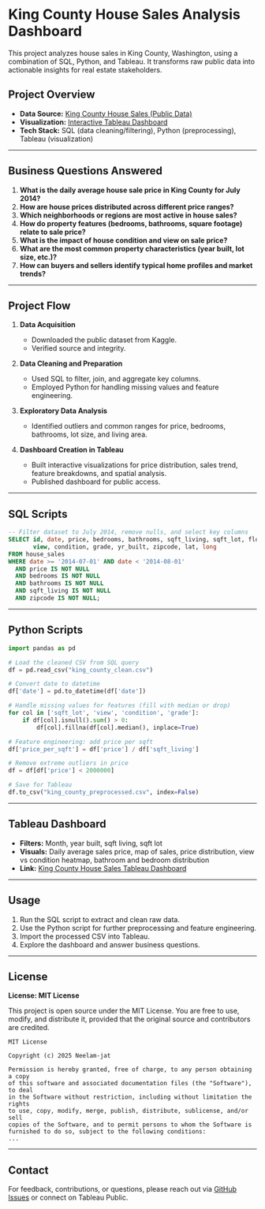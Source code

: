 # King County House Sales Analysis Dashboard

This project analyzes house sales in King County, Washington, using a combination of SQL, Python, and Tableau. It transforms raw public data into actionable insights for real estate stakeholders.

## Project Overview

- **Data Source:** [King County House Sales (Public Data)](https://www.kaggle.com/datasets/harlfoxem/housesalesprediction)
- **Visualization:** [Interactive Tableau Dashboard](https://public.tableau.com/app/profile/neelam.s.jat/viz/KingCountyHouseSales_17581165566070/KingCountyHouseSales)
- **Tech Stack:** SQL (data cleaning/filtering), Python (preprocessing), Tableau (visualization)

---

## Business Questions Answered

1. **What is the daily average house sale price in King County for July 2014?**
2. **How are house prices distributed across different price ranges?**
3. **Which neighborhoods or regions are most active in house sales?**
4. **How do property features (bedrooms, bathrooms, square footage) relate to sale price?**
5. **What is the impact of house condition and view on sale price?**
6. **What are the most common property characteristics (year built, lot size, etc.)?**
7. **How can buyers and sellers identify typical home profiles and market trends?**

---

## Project Flow

1. **Data Acquisition**
   - Downloaded the public dataset from Kaggle.
   - Verified source and integrity.

2. **Data Cleaning and Preparation**
   - Used SQL to filter, join, and aggregate key columns.
   - Employed Python for handling missing values and feature engineering.

3. **Exploratory Data Analysis**
   - Identified outliers and common ranges for price, bedrooms, bathrooms, lot size, and living area.

4. **Dashboard Creation in Tableau**
   - Built interactive visualizations for price distribution, sales trend, feature breakdowns, and spatial analysis.
   - Published dashboard for public access.

---

## SQL Scripts

```sql name=king_county_clean.sql
-- Filter dataset to July 2014, remove nulls, and select key columns
SELECT id, date, price, bedrooms, bathrooms, sqft_living, sqft_lot, floors, waterfront,
       view, condition, grade, yr_built, zipcode, lat, long
FROM house_sales
WHERE date >= '2014-07-01' AND date < '2014-08-01'
  AND price IS NOT NULL
  AND bedrooms IS NOT NULL
  AND bathrooms IS NOT NULL
  AND sqft_living IS NOT NULL
  AND zipcode IS NOT NULL;
```

---

## Python Scripts

```python name=preprocess_king_county.py
import pandas as pd

# Load the cleaned CSV from SQL query
df = pd.read_csv("king_county_clean.csv")

# Convert date to datetime
df['date'] = pd.to_datetime(df['date'])

# Handle missing values for features (fill with median or drop)
for col in ['sqft_lot', 'view', 'condition', 'grade']:
    if df[col].isnull().sum() > 0:
        df[col].fillna(df[col].median(), inplace=True)

# Feature engineering: add price per sqft
df['price_per_sqft'] = df['price'] / df['sqft_living']

# Remove extreme outliers in price
df = df[df['price'] < 2000000]

# Save for Tableau
df.to_csv("king_county_preprocessed.csv", index=False)
```

---

## Tableau Dashboard

- **Filters:** Month, year built, sqft living, sqft lot
- **Visuals:** Daily average sales price, map of sales, price distribution, view vs condition heatmap, bathroom and bedroom distribution
- **Link:** [King County House Sales Tableau Dashboard](https://public.tableau.com/app/profile/neelam.s.jat/viz/KingCountyHouseSales_17581165566070/KingCountyHouseSales)

---

## Usage

1. Run the SQL script to extract and clean raw data.
2. Use the Python script for further preprocessing and feature engineering.
3. Import the processed CSV into Tableau.
4. Explore the dashboard and answer business questions.

---

## License

**License: MIT License**

This project is open source under the MIT License. You are free to use, modify, and distribute it, provided that the original source and contributors are credited.

```
MIT License

Copyright (c) 2025 Neelam-jat

Permission is hereby granted, free of charge, to any person obtaining a copy
of this software and associated documentation files (the "Software"), to deal
in the Software without restriction, including without limitation the rights
to use, copy, modify, merge, publish, distribute, sublicense, and/or sell
copies of the Software, and to permit persons to whom the Software is
furnished to do so, subject to the following conditions:
...
```

---

## Contact

For feedback, contributions, or questions, please reach out via [GitHub Issues](https://github.com/Neelam-jat/) or connect on Tableau Public.
